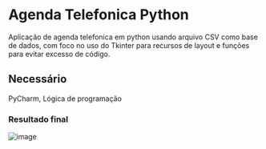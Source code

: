# Agenda Telefonica Python
Aplicação de agenda telefonica em python usando arquivo CSV como base de dados, com foco no uso do Tkinter para recursos de layout e funções para evitar excesso de código.

## Necessário
PyCharm, Lógica de programação

### Resultado final
![image](https://github.com/user-attachments/assets/e8c0a32c-fe7b-4185-98db-edfb52a006dc)
